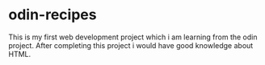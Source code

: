 # odin-recipes
This is my first web development project which i am learning from the odin project. After completing this project i would have good knowledge about HTML.
